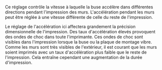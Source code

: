 Ce réglage contrôle la vitesse à laquelle la buse accélère dans différentes directions pendant l'impression des murs. L'accélération pendant les murs peut être réglée à une vitesse différente de celle du reste de l'impression.

Le réglage de l'accélération ici affectera grandement la précision dimensionnelle de l'impression. Des taux d'accélération élevés provoquent des ondes de choc dans toute l'imprimante. Ces ondes de choc sont visibles dans l'impression lorsque la buse ou la plaque de montage vibre. Comme les murs sont très visibles de l'extérieur, il est courant que les murs soient imprimés avec un taux d'accélération plus faible que le reste de l'impression. Cela entraîne cependant une augmentation de la durée d'impression.
